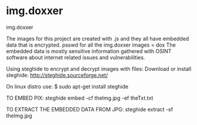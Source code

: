 # img.doxxer
img.doxxer

The images for this project are created with .js and they all have 
embedded data that is encrypted. psswd for all the img.doxxer 
images =  dox
The embedded data is mostly sensitive information gathered with OSINT 
software about internet related issues and vulnerabilities.

Using steghide to encrypt and decrypt images with files:
Download or install steghide: http://steghide.sourceforge.net/

On linux distro use: $ sudo apt-get install steghide

TO EMBED PIX: steghide embed -cf theImg.jpg -ef theTxt.txt

TO EXTRACT THE EMBEDDED DATA FROM JPG: steghide extract -sf theImg.jpg

